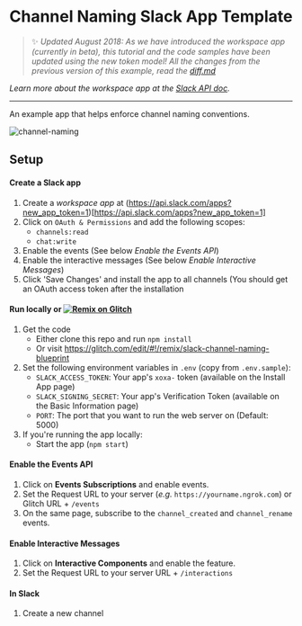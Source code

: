# Channel Naming Slack App Template


> :sparkles: *Updated August 2018: As we have introduced the workspace app (currently in beta), this tutorial and the code samples have been updated using the new token model! All the changes from the previous version of this example, read the [diff.md](diff.md)*

*Learn more about the workspace app at the [Slack API doc](https://api.slack.com/workspace-apps-preview).*

---

An example app that helps enforce channel naming conventions.

![channel-naming](https://user-images.githubusercontent.com/700173/27057518-6b4a6d64-4f81-11e7-853c-702c803a95ee.gif)

## Setup

#### Create a Slack app

1. Create a *workspace app* at (https://api.slack.com/apps?new_app_token=1)[https://api.slack.com/apps?new_app_token=1]
1. Click on `OAuth & Permissions` and add the following scopes: 
    * `channels:read` 
    * `chat:write` 
1. Enable the events (See below *Enable the Events API*)
1. Enable the interactive messages (See below *Enable Interactive Messages*)
1. Click 'Save Changes' and install the app to all channels (You should get an OAuth access token after the installation

#### Run locally or [![Remix on Glitch](https://cdn.glitch.com/2703baf2-b643-4da7-ab91-7ee2a2d00b5b%2Fremix-button.svg)](https://glitch.com/edit/#!/remix/slack-channel-naming-blueprint)
1. Get the code
    * Either clone this repo and run `npm install`
    * Or visit https://glitch.com/edit/#!/remix/slack-channel-naming-blueprint
1. Set the following environment variables in `.env` (copy from `.env.sample`):
    * `SLACK_ACCESS_TOKEN`: Your app's `xoxa-` token (available on the Install App page)
    * `SLACK_SIGNING_SECRET`: Your app's Verification Token (available on the Basic Information page)
    * `PORT`: The port that you want to run the web server on (Default: 5000)
1. If you're running the app locally:
    * Start the app (`npm start`)

#### Enable the Events API
1. Click on **Events Subscriptions** and enable events.
1. Set the Request URL to your server (*e.g.* `https://yourname.ngrok.com`) or Glitch URL + `/events`
1. On the same page, subscribe to the `channel_created` and `channel_rename` events.


#### Enable Interactive Messages
1. Click on **Interactive Components** and enable the feature.
1. Set the Request URL to your server URL + `/interactions`

#### In Slack

1. Create a new channel
